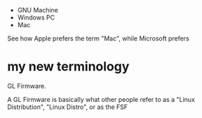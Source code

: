 - GNU Machine
- Windows PC
- Mac

See how Apple prefers the term "Mac", while Microsoft prefers 

# my new terminology
GL Firmware.

A GL Firmware is basically what other people refer to as a "Linux Distribution", "Linux Distro", or as the FSF